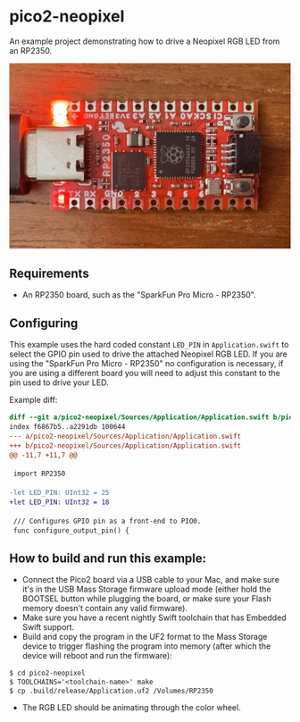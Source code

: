 # pico2-neopixel

An example project demonstrating how to drive a Neopixel RGB LED from an RP2350.

![A SparkFun Pro Micro - RP2350 with its RGB LED glowing Red](assets/images/example.jpg)

## Requirements

- An RP2350 board, such as the "SparkFun Pro Micro - RP2350".

## Configuring

This example uses the hard coded constant `LED_PIN` in `Application.swift` to select the GPIO pin used to drive the attached Neopixel RGB LED. If you are using the "SparkFun Pro Micro - RP2350" no configuration is necessary, if you are using a different board you will need to adjust this constant to the pin used to drive your LED.

Example diff:

```diff
diff --git a/pico2-neopixel/Sources/Application/Application.swift b/pico2-neopixel/Sources/Application/Application.swift
index f6867b5..a2291db 100644
--- a/pico2-neopixel/Sources/Application/Application.swift
+++ b/pico2-neopixel/Sources/Application/Application.swift
@@ -11,7 +11,7 @@
 
 import RP2350
 
-let LED_PIN: UInt32 = 25
+let LED_PIN: UInt32 = 18
 
 /// Configures GPIO pin as a front-end to PIO0.
 func configure_output_pin() {
```

## How to build and run this example:

- Connect the Pico2 board via a USB cable to your Mac, and make sure it's in the USB Mass Storage firmware upload mode (either hold the BOOTSEL button while plugging the board, or make sure your Flash memory doesn't contain any valid firmware).
- Make sure you have a recent nightly Swift toolchain that has Embedded Swift support.
- Build and copy the program in the UF2 format to the Mass Storage device to trigger flashing the program into memory (after which the device will reboot and run the firmware):
``` console
$ cd pico2-neopixel
$ TOOLCHAINS='<toolchain-name>' make
$ cp .build/release/Application.uf2 /Volumes/RP2350
```
- The RGB LED should be animating through the color wheel.
